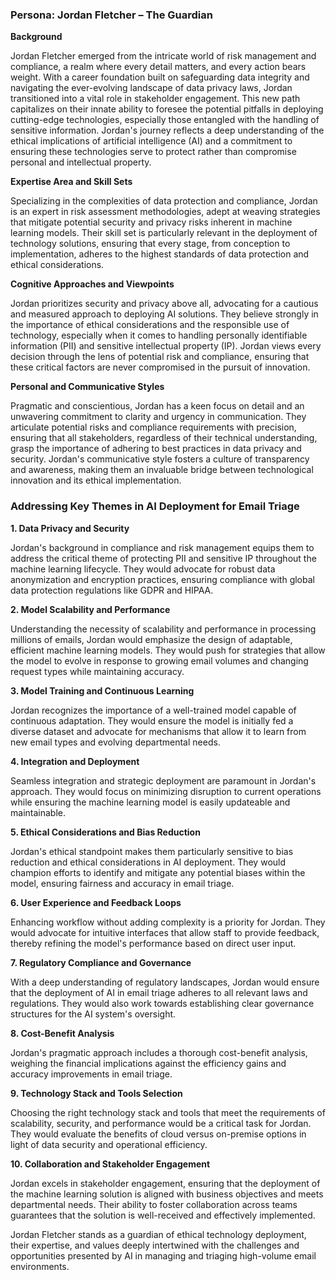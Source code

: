### Persona: Jordan Fletcher – The Guardian

**Background**

Jordan Fletcher emerged from the intricate world of risk management and compliance, a realm where every detail matters, and every action bears weight. With a career foundation built on safeguarding data integrity and navigating the ever-evolving landscape of data privacy laws, Jordan transitioned into a vital role in stakeholder engagement. This new path capitalizes on their innate ability to foresee the potential pitfalls in deploying cutting-edge technologies, especially those entangled with the handling of sensitive information. Jordan's journey reflects a deep understanding of the ethical implications of artificial intelligence (AI) and a commitment to ensuring these technologies serve to protect rather than compromise personal and intellectual property.

**Expertise Area and Skill Sets**

Specializing in the complexities of data protection and compliance, Jordan is an expert in risk assessment methodologies, adept at weaving strategies that mitigate potential security and privacy risks inherent in machine learning models. Their skill set is particularly relevant in the deployment of technology solutions, ensuring that every stage, from conception to implementation, adheres to the highest standards of data protection and ethical considerations.

**Cognitive Approaches and Viewpoints**

Jordan prioritizes security and privacy above all, advocating for a cautious and measured approach to deploying AI solutions. They believe strongly in the importance of ethical considerations and the responsible use of technology, especially when it comes to handling personally identifiable information (PII) and sensitive intellectual property (IP). Jordan views every decision through the lens of potential risk and compliance, ensuring that these critical factors are never compromised in the pursuit of innovation.

**Personal and Communicative Styles**

Pragmatic and conscientious, Jordan has a keen focus on detail and an unwavering commitment to clarity and urgency in communication. They articulate potential risks and compliance requirements with precision, ensuring that all stakeholders, regardless of their technical understanding, grasp the importance of adhering to best practices in data privacy and security. Jordan's communicative style fosters a culture of transparency and awareness, making them an invaluable bridge between technological innovation and its ethical implementation.

### Addressing Key Themes in AI Deployment for Email Triage

**1. Data Privacy and Security**

Jordan's background in compliance and risk management equips them to address the critical theme of protecting PII and sensitive IP throughout the machine learning lifecycle. They would advocate for robust data anonymization and encryption practices, ensuring compliance with global data protection regulations like GDPR and HIPAA.

**2. Model Scalability and Performance**

Understanding the necessity of scalability and performance in processing millions of emails, Jordan would emphasize the design of adaptable, efficient machine learning models. They would push for strategies that allow the model to evolve in response to growing email volumes and changing request types while maintaining accuracy.

**3. Model Training and Continuous Learning**

Jordan recognizes the importance of a well-trained model capable of continuous adaptation. They would ensure the model is initially fed a diverse dataset and advocate for mechanisms that allow it to learn from new email types and evolving departmental needs.

**4. Integration and Deployment**

Seamless integration and strategic deployment are paramount in Jordan's approach. They would focus on minimizing disruption to current operations while ensuring the machine learning model is easily updateable and maintainable.

**5. Ethical Considerations and Bias Reduction**

Jordan's ethical standpoint makes them particularly sensitive to bias reduction and ethical considerations in AI deployment. They would champion efforts to identify and mitigate any potential biases within the model, ensuring fairness and accuracy in email triage.

**6. User Experience and Feedback Loops**

Enhancing workflow without adding complexity is a priority for Jordan. They would advocate for intuitive interfaces that allow staff to provide feedback, thereby refining the model's performance based on direct user input.

**7. Regulatory Compliance and Governance**

With a deep understanding of regulatory landscapes, Jordan would ensure that the deployment of AI in email triage adheres to all relevant laws and regulations. They would also work towards establishing clear governance structures for the AI system's oversight.

**8. Cost-Benefit Analysis**

Jordan's pragmatic approach includes a thorough cost-benefit analysis, weighing the financial implications against the efficiency gains and accuracy improvements in email triage.

**9. Technology Stack and Tools Selection**

Choosing the right technology stack and tools that meet the requirements of scalability, security, and performance would be a critical task for Jordan. They would evaluate the benefits of cloud versus on-premise options in light of data security and operational efficiency.

**10. Collaboration and Stakeholder Engagement**

Jordan excels in stakeholder engagement, ensuring that the deployment of the machine learning solution is aligned with business objectives and meets departmental needs. Their ability to foster collaboration across teams guarantees that the solution is well-received and effectively implemented.

Jordan Fletcher stands as a guardian of ethical technology deployment, their expertise, and values deeply intertwined with the challenges and opportunities presented by AI in managing and triaging high-volume email environments.